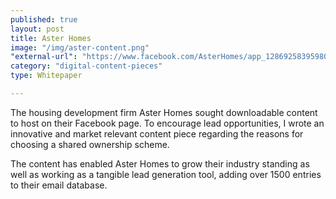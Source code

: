```yaml
---
published: true
layout: post
title: Aster Homes
image: "/img/aster-content.png"
"external-url": "https://www.facebook.com/AsterHomes/app_128692583959808"
category: "digital-content-pieces"
type: Whitepaper

---
```


The housing development firm Aster Homes sought downloadable content to host on their Facebook page. To encourage lead opportunities, I wrote an innovative and market relevant content piece regarding the reasons for choosing a shared ownership scheme.

The content has enabled Aster Homes to grow their industry standing as well as working as a tangible lead generation tool, adding over 1500 entries to their email database.
